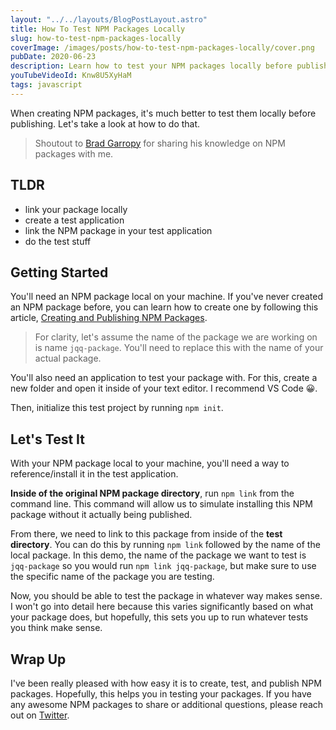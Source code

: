 ```yaml
---
layout: "../../layouts/BlogPostLayout.astro"
title: How To Test NPM Packages Locally
slug: how-to-test-npm-packages-locally
coverImage: /images/posts/how-to-test-npm-packages-locally/cover.png
pubDate: 2020-06-23
description: Learn how to test your NPM packages locally before publishing.
youTubeVideoId: Knw8U5XyHaM
tags: javascript
---
```


When creating NPM packages, it's much better to test them locally before publishing. Let's take a look at how to do that.

> Shoutout to [Brad Garropy](https://bradgarropy.com/) for sharing his knowledge on NPM packages with me.

## TLDR

- link your package locally
- create a test application
- link the NPM package in your test application
- do the test stuff

## Getting Started

You'll need an NPM package local on your machine. If you've never created an NPM package before, you can learn how to create one by following this article, [Creating and Publishing NPM Packages](https://jamesqquick.com/blog/how-to-create-and-publish-npm-packages).

> For clarity, let's assume the name of the package we are working on is name `jqq-package`. You'll need to replace this with the name of your actual package.

You'll also need an application to test your package with. For this, create a new folder and open it inside of your text editor. I recommend VS Code 😀.

Then, initialize this test project by running `npm init`.

## Let's Test It

With your NPM package local to your machine, you'll need a way to reference/install it in the test application.

**Inside of the original NPM package directory**, run `npm link` from the command line. This command will allow us to simulate installing this NPM package without it actually being published.

From there, we need to link to this package from inside of the **test directory**. You can do this by running `npm link` followed by the name of the local package. In this demo, the name of the package we want to test is `jqq-package` so you would run `npm link jqq-package`, but make sure to use the specific name of the package you are testing.

Now, you should be able to test the package in whatever way makes sense. I won't go into detail here because this varies significantly based on what your package does, but hopefully, this sets you up to run whatever tests you think make sense.

## Wrap Up

I've been really pleased with how easy it is to create, test, and publish NPM packages. Hopefully, this helps you in testing your packages. If you have any awesome NPM packages to share or additional questions, please reach out on [Twitter](https://www.twitter.com/jamesqquick).
